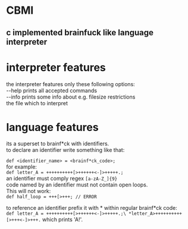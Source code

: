 # CBMI
## c implemented brainfuck like language interpreter

# interpreter features
the interpreter features only these following options:\
--help     prints all accepted commands\
--info     prints some info about e.g. filesize restrictions\
<filename> the file which to interpret



# language features
its a superset to brainf*ck with identifiers.\
to declare an identifier write something like that:

`def <identifier_name> = <brainf*ck_code>;`\
for example:\
`def letter_A = ++++++++++[>++++++<-]>+++++.;`\
an identifier must comply regex `[a-zA-Z_]{9}`\
code named by an identifier must not contain open loops.\
This will not work:\
`def half_loop = +++[>+++; // ERROR`

to reference an identifier prefix it with \* within regular brainf*ck code:\
`
def letter_A = ++++++++++[>++++++<-]>+++++.;\
*letter_A>++++++++++[>+++<-]>+++.
`
which prints 'A!'.

